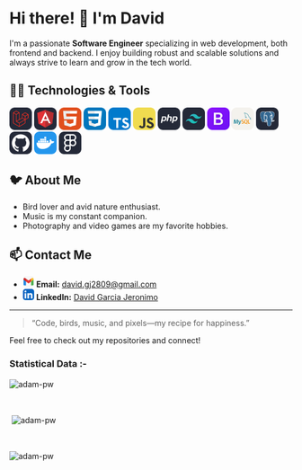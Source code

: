 # Hi there! 👋 I'm David

I'm a passionate **Software Engineer** specializing in web development, both frontend and backend. I enjoy building robust and scalable solutions and always strive to learn and grow in the tech world.

## 🧑‍💻 Technologies & Tools
<p align="left">
  <img src="https://github.com/tandpfun/skill-icons/blob/main/icons/Laravel-Dark.svg" alt="Laravel" width="40" height="40" />
  <img src="https://github.com/tandpfun/skill-icons/blob/main/icons/Angular-Dark.svg" alt="Angular-Dark" width="40" height="40" />
  <img src="https://github.com/tandpfun/skill-icons/blob/main/icons/HTML.svg" alt="HTML" width="40" height="40" />
  <img src="https://github.com/tandpfun/skill-icons/blob/main/icons/CSS.svg" alt="CSS" width="40" height="40" />
  <img src="https://github.com/tandpfun/skill-icons/blob/main/icons/TypeScript.svg" alt="TypeScript" width="40" height="40" />
  <img src="https://github.com/tandpfun/skill-icons/blob/main/icons/JavaScript.svg" alt="JavaScript" width="40" height="40" />
  <img src="https://github.com/tandpfun/skill-icons/blob/main/icons/PHP-Dark.svg" alt="PHP" width="40" height="40" />
  <img src="https://github.com/tandpfun/skill-icons/blob/main/icons/TailwindCSS-Dark.svg" alt="TailwindCSS" width="40" height="40" />
  <img src="https://github.com/tandpfun/skill-icons/blob/main/icons/Bootstrap.svg" alt="bootstrap" width="40" height="40" />
  <img src="https://github.com/tandpfun/skill-icons/blob/main/icons/MySQL-Light.svg" alt="MySQL" width="40" height="40" />
  <img src="https://github.com/tandpfun/skill-icons/blob/main/icons/PostgreSQL-Dark.svg" alt="PostgreSQL" width="40" height="40" />
  <img src="https://github.com/tandpfun/skill-icons/blob/main/icons/Github-Dark.svg" alt="Github" width="40" height="40" />
  <img src="https://github.com/tandpfun/skill-icons/blob/main/icons/Docker.svg" alt="Docker" width="40" height="40" />
  <img src="https://github.com/tandpfun/skill-icons/blob/main/icons/Figma-Dark.svg" alt="Figma" width="40" height="40" />
</p>

## 🐦 About Me
- Bird lover and avid nature enthusiast.
- Music is my constant companion.
- Photography and video games are my favorite hobbies.

## 📫 Contact Me
- <img src="https://github.com/tandpfun/skill-icons/blob/main/icons/Gmail-Light.svg" alt="Docker" width="20" height="20" /> **Email:** david.gj2809@gmail.com
- <img src="https://github.com/tandpfun/skill-icons/blob/main/icons/LinkedIn.svg" alt="Docker" width="20" height="20" /> **LinkedIn:** [David Garcia Jeronimo](https://www.linkedin.com/in/david-garcia-jeronimo-ba01a1336)

---

> “Code, birds, music, and pixels—my recipe for happiness.”

Feel free to check out my repositories and connect!
<br>

<h3>Statistical Data :-</h3>
<p><img align="center"
    src="https://github-readme-stats.vercel.app/api/top-langs?username=Chromebridge321&show_icons=true&locale=en&bg_color=0d1117&text_color=ffffff&layout=compact"
    alt="adam-pw" 
    bg_color=#808080/></p>

<br>

<p>&nbsp;<img align="center" src="https://github-readme-stats.vercel.app/api?username=Chromebridge321&show_icons=true&locale=en&bg_color=0d1117&text_color=ffffff&repo=convoychat"
    alt="adam-pw" /></p>

<br>

<p><img align="center" src="https://github-readme-streak-stats.herokuapp.com/?user=Chromebridge321&theme=dark&background=0d1117&date_format=M%20j%5B%2C%20Y%5D" alt="adam-pw" /></p>
      
<p align="left"> <a href="https://twitter.com/" target="blank"><img
      src="https://img.shields.io/twitter/follow/?logo=twitter&style=for-the-badge" alt="" /></a> </p>





